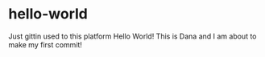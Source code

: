 # hello-world
Just gittin used to this platform
Hello World! This is Dana and I am about to make my first commit!
